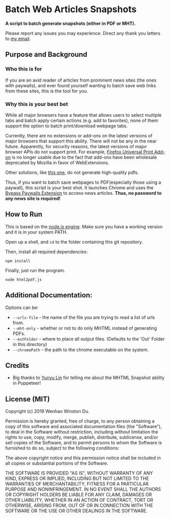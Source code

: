 # Batch Web Articles Snapshots

**A script to batch generate snapshots (either in PDF or MHT).**

Please report any issues you may experience. Direct any thank you letters to
[my email](mailto:winston.du@vanderbilt.edu).

<!-- ## [Live Demo](TBD) | [Documentation](TBD) -->

## Purpose and Background
### Who this is for
If you are an avid reader of articles from prominent news sites (the ones with paywalls), and ever found yourself wanting
to batch save web links from these sites, this is the tool for you.

### Why this is your best bet
While all major browsers have a feature that allows users to select multiple tabs and batch apply certain actions
(e.g. add to favorites), none of them support the option to batch print/download webpage tabs.

Currently, there are no extensions or add-ons on the latest versions of major browsers that support this ability.
There will not be any in the near future. Apparently, for security reasons, the latest versions of major browser APIs do
not support print. 
For example, [Firefox Universal Print Add-on](https://legacycollector.org/firefox-addons/2513/index.html) is no longer
usable due to the fact that add-ons have been wholesale deprecated by Mozilla in favor of WebExtensions.

Other solutions, like [this one](https://blog.risingstack.com/pdf-from-html-node-js-puppeteer/#option1), do not generate high-quality pdfs.

Thus, if you want to batch save webpages to PDF(especially those using a paywall), this script is your best shot.
It launches Chrome and uses the [Bypass Paywalls Extension](https://github.com/iamadamdev/bypass-paywalls-chrome) to access
news articles. **Thus, no password to any news site is required!**

## How to Run
This is based on the [node.js engine](https://nodejs.org/en/download/). Make sure you have a working version and it is
in your system PATH.

Open up a shell, and `cd` to the folder containing this git repository.

Then, install all required dependencies:
```
npm install
```

Finally, just run the program.
```
node html2pdf.js
```

## Additional Documentation:
Options can be:

* `--urls-file` - the name of the file you are trying to read a list of urls from.
* `--mht-only` - whether or not to do only MHTML instead of generating PDFs.
* `--outFolder` - where to place all output files. (Defaults to the 'Out' Folder in this directory)
* `--chromePath` - the path to the chrome executable on the system.

## Credits
- Big thanks to [Yunyu Lin](https://github.com/yunyu) for telling me about the MHTML Snapshot ability in Puppeteer!

## License (MIT)
Copyright (c) 2019 Wenhao Winston Du.

Permission is hereby granted, free of charge, to any person obtaining
a copy of this software and associated documentation files (the
"Software"), to deal in the Software without restriction, including
without limitation the rights to use, copy, modify, merge, publish,
distribute, sublicense, and/or sell copies of the Software, and to
permit persons to whom the Software is furnished to do so, subject to
the following conditions:

The above copyright notice and this permission notice shall be
included in all copies or substantial portions of the Software.

THE SOFTWARE IS PROVIDED "AS IS", WITHOUT WARRANTY OF ANY KIND,
EXPRESS OR IMPLIED, INCLUDING BUT NOT LIMITED TO THE WARRANTIES OF
MERCHANTABILITY, FITNESS FOR A PARTICULAR PURPOSE AND
NONINFRINGEMENT. IN NO EVENT SHALL THE AUTHORS OR COPYRIGHT HOLDERS BE
LIABLE FOR ANY CLAIM, DAMAGES OR OTHER LIABILITY, WHETHER IN AN ACTION
OF CONTRACT, TORT OR OTHERWISE, ARISING FROM, OUT OF OR IN CONNECTION
WITH THE SOFTWARE OR THE USE OR OTHER DEALINGS IN THE SOFTWARE.

